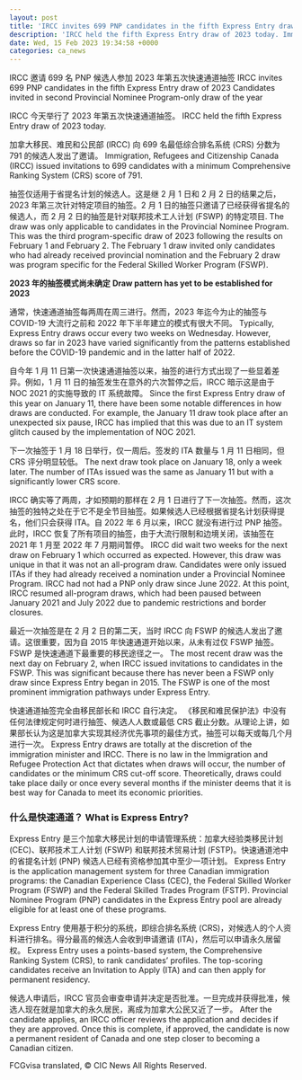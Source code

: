 ```yaml
---
layout: post
title: 'IRCC invites 699 PNP candidates in the fifth Express Entry draw of 2023'
description: 'IRCC held the fifth Express Entry draw of 2023 today. Immigration, Refugees and Citizenship Canada (IRCC) issued invitations to 699 candidates with a minimum Comprehensive Ranking System (CRS) score of 791. The draw was only applicable to candidates in the Provincial Nominee Program. This was the third program-specific draw of 2023 following the results on […]'
date: Wed, 15 Feb 2023 19:34:58 +0000
categories: ca_news
---
```


IRCC 邀请 699 名 PNP 候选人参加 2023 年第五次快速通道抽签	IRCC invites 699 PNP candidates in the fifth Express Entry draw of 2023 Candidates invited in second Provincial Nominee Program-only draw of the year
	
IRCC 今天举行了 2023 年第五次快速通道抽签。	IRCC held the fifth Express Entry draw of 2023 today.
	
加拿大移民、难民和公民部 (IRCC) 向 699 名最低综合排名系统 (CRS) 分数为 791 的候选人发出了邀请。	Immigration, Refugees and Citizenship Canada (IRCC) issued invitations to 699 candidates with a minimum Comprehensive Ranking System (CRS) score of 791.
	
抽签仅适用于省提名计划的候选人。这是继 2 月 1 日和 2 月 2 日的结果之后，2023 年第三次针对特定项目的抽签。2 月 1 日的抽签只邀请了已经获得省提名的候选人，而 2 月 2 日的抽签是针对联邦技术工人计划 (FSWP) 的特定项目.	The draw was only applicable to candidates in the Provincial Nominee Program. This was the third program-specific draw of 2023 following the results on February 1 and February 2. The February 1 draw invited only candidates who had already received provincial nomination and the February 2 draw was program specific for the Federal Skilled Worker Program (FSWP).
	
**2023 年的抽签模式尚未确定**	**Draw pattern has yet to be established for 2023**
	
通常，快速通道抽签每两周在周三进行。然而，2023 年迄今为止的抽签与 COVID-19 大流行之前和 2022 年下半年建立的模式有很大不同。	Typically, Express Entry draws occur every two weeks on Wednesday. However, draws so far in 2023 have varied significantly from the patterns established before the COVID-19 pandemic and in the latter half of 2022.
	
自今年 1 月 11 日第一次快速通道抽签以来，抽签的进行方式出现了一些显着差异。例如，1 月 11 日的抽签发生在意外的六次暂停之后，IRCC 暗示这是由于 NOC 2021 的实施导致的 IT 系统故障。	Since the first Express Entry draw of this year on January 11, there have been some notable differences in how draws are conducted. For example, the January 11 draw took place after an unexpected six pause, IRCC has implied that this was due to an IT system glitch caused by the implementation of NOC 2021.
	
下一次抽签于 1 月 18 日举行，仅一周后。签发的 ITA 数量与 1 月 11 日相同，但 CRS 评分明显较低。	The next draw took place on January 18, only a week later. The number of ITAs issued was the same as January 11 but with a significantly lower CRS score.
	
IRCC 确实等了两周，才如预期的那样在 2 月 1 日进行了下一次抽签。然而，这次抽签的独特之处在于它不是全节目抽签。如果候选人已经根据省提名计划获得提名，他们只会获得 ITA。自 2022 年 6 月以来，IRCC 就没有进行过 PNP 抽签。此时，IRCC 恢复了所有项目的抽签，由于大流行限制和边境关闭，该抽签在 2021 年 1 月至 2022 年 7 月期间暂停。	IRCC did wait two weeks for the next draw on February 1 which occurred as expected. However, this draw was unique in that it was not an all-program draw. Candidates were only issued ITAs if they had already received a nomination under a Provincial Nominee Program. IRCC had not had a PNP only draw since June 2022. At this point, IRCC resumed all-program draws, which had been paused between January 2021 and July 2022 due to pandemic restrictions and border closures.
	
最近一次抽签是在 2 月 2 日的第二天，当时 IRCC 向 FSWP 的候选人发出了邀请。这很重要，因为自 2015 年快速通道开始以来，从未有过仅 FSWP 抽签。FSWP 是快速通道下最重要的移民途径之一。	The most recent draw was the next day on February 2, when IRCC issued invitations to candidates in the FSWP. This was significant because there has never been a FSWP only draw since Express Entry began in 2015. The FSWP is one of the most prominent immigration pathways under Express Entry.
	
快速通道抽签完全由移民部长和 IRCC 自行决定。 《移民和难民保护法》中没有任何法律规定何时进行抽签、候选人人数或最低 CRS 截止分数。从理论上讲，如果部长认为这是加拿大实现其经济优先事项的最佳方式，抽签可以每天或每几个月进行一次。	Express Entry draws are totally at the discretion of the immigration minister and IRCC. There is no law in the Immigration and Refugee Protection Act that dictates when draws will occur, the number of candidates or the minimum CRS cut-off score. Theoretically, draws could take place daily or once every several months if the minister deems that it is best way for Canada to meet its economic priorities.
	
### 什么是快速通道？	What is Express Entry?
	
Express Entry 是三个加拿大移民计划的申请管理系统：加拿大经验类移民计划 (CEC)、联邦技术工人计划 (FSWP) 和联邦技术贸易计划 (FSTP)。快速通道池中的省提名计划 (PNP) 候选人已经有资格参加其中至少一项计划。	Express Entry is the application management system for three Canadian immigration programs: the Canadian Experience Class (CEC), the Federal Skilled Worker Program (FSWP) and the Federal Skilled Trades Program (FSTP). Provincial Nominee Program (PNP) candidates in the Express Entry pool are already eligible for at least one of these programs.
	
Express Entry 使用基于积分的系统，即综合排名系统 (CRS)，对候选人的个人资料进行排名。得分最高的候选人会收到申请邀请 (ITA)，然后可以申请永久居留权。	Express Entry uses a points-based system, the Comprehensive Ranking System (CRS), to rank candidates’ profiles. The top-scoring candidates receive an Invitation to Apply (ITA) and can then apply for permanent residency.
	
候选人申请后，IRCC 官员会审查申请并决定是否批准。一旦完成并获得批准，候选人现在就是加拿大的永久居民，离成为加拿大公民又近了一步。	After the candidate applies, an IRCC officer reviews the application and decides if they are approved. Once this is complete, if approved, the candidate is now a permanent resident of Canada and one step closer to becoming a Canadian citizen.
	

FCGvisa translated, © CIC News All Rights Reserved.
